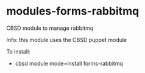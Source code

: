 # modules-forms-rabbitmq
CBSD module to manage rabbitmq

Info: this module uses the CBSD puppet module

To install:

  - cbsd module mode=install forms-rabbitmq

